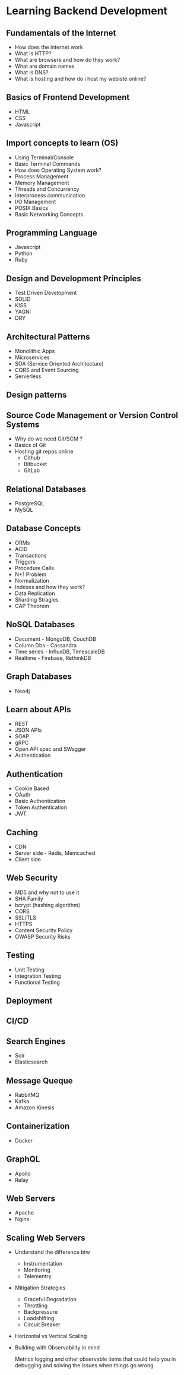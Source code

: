 # Learning Backend Development

## Fundamentals of the Internet

- How does the internet work
- What is HTTP?
- What are browsers and how do they work?
- What are domain names
- What is DNS?
- What is hosting and how do i host my webiste online?

## Basics of Frontend Development

- HTML
- CSS
- Javascript

## Import concepts to learn (OS)

- Using Terminal/Console
- Basic Terminal Commands
- How does Operating System work?
- Process Management
- Memory Management
- Threads and Concurrency
- Interprocess communication
- I/O Management
- POSIX Basics
- Basic Networking Concepts

## Programming Language

- Javascript
- Python
- Ruby

## Design and Development Principles

- Test Driven Development
- SOLID
- KISS
- YAGNI
- DRY

## Architectural Patterns

- Monolithic Apps
- Microservices
- SOA (Service Oriented Architecture)
- CQRS and Event Sourcing
- Serverless

## Design patterns

## Source Code Management or Version Control Systems

- Why do we need Git/SCM ?
- Basics of Git
- Hosting git repos online
  - Github
  - Bitbucket
  - GitLab

## Relational Databases

- PostgreSQL
- MySQL

## Database Concepts

- ORMs
- ACID
- Transactions
- Triggers
- Procedure Calls
- N+1 Problem
- Normalization
- Indexes and how they work?
- Data Replication
- Sharding Stragies
- CAP Theorem

## NoSQL Databases

- Document - MongoDB, CouchDB
- Column Dbs - Cassandra
- Time series - InfluxDB, TimescaleDB
- Realtime - Firebase,  RethinkDB

## Graph Databases

- Neo4j

## Learn about APIs

- REST
- JSON APIs
- SOAP
- gRPC
- Open API spec and SWagger
- Authentication

## Authentication

- Cookie Based
- OAuth
- Basic Authentication
- Token Authentication
- JWT

## Caching

- CDN
- Server side - Redis, Memcached
- Client side

## Web Security

- MD5 and why not to use it
- SHA Family
- bcrypt (hashing algorithm)
- CORS
- SSL/TLS
- HTTPS
- Content Security Policy
- OWASP Security Risks

## Testing

- Unit Testing
- Integration Testing
- Functional Testing

## Deployment

## CI/CD


## Search Engines

- Solr
- Elasticsearch

## Message Queque

- RabbitMQ
- Kafka
- Amazon Kinesis

## Containerization

- Docker

## GraphQL

- Apollo
- Relay

## Web Servers

- Apache
- Nginx

## Scaling Web Servers

- Understand the difference btw
  - Instrumentation
  - Monitoring
  - Telementry

- Mitigation Strategies
  - Graceful Degradation
  - Throttling
  - Backpressure
  - Loadshifting
  - Circuit Breaker

- Horizontal vs Vertical Scaling
- Building with Observability in mind
  
    Metrics logging and other observable items
    that could help you in debugging and solving
    the issues when things go wrong

##
